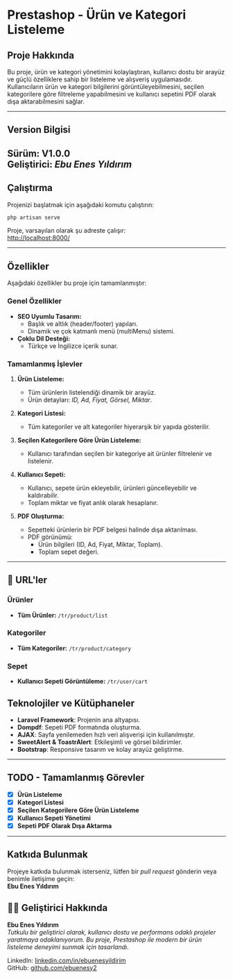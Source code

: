 # Prestashop - Ürün ve Kategori Listeleme

## Proje Hakkında
Bu proje, ürün ve kategori yönetimini kolaylaştıran, kullanıcı dostu bir arayüz ve güçlü özelliklere sahip bir listeleme ve alışveriş uygulamasıdır. Kullanıcıların ürün ve kategori bilgilerini görüntüleyebilmesini, seçilen kategorilere göre filtreleme yapabilmesini ve kullanıcı sepetini PDF olarak dışa aktarabilmesini sağlar.

---

## Version Bilgisi
**Sürüm:** V1.0.0  
**Geliştirici:** *Ebu Enes Yıldırım*
---

## Çalıştırma
Projenizi başlatmak için aşağıdaki komutu çalıştırın:
```bash
php artisan serve
```

Proje, varsayılan olarak şu adreste çalışır:  
[http://localhost:8000/](http://localhost:8000/)

---

## Özellikler
Aşağıdaki özellikler bu proje için tamamlanmıştır:

### Genel Özellikler
- **SEO Uyumlu Tasarım:**
  - Başlık ve altlık (header/footer) yapıları.
  - Dinamik ve çok katmanlı menü (multiMenu) sistemi.
- **Çoklu Dil Desteği:**
  - Türkçe ve İngilizce içerik sunar.

### Tamamlanmış İşlevler
1. **Ürün Listeleme:**
   - Tüm ürünlerin listelendiği dinamik bir arayüz.
   - Ürün detayları: *ID, Ad, Fiyat, Görsel, Miktar*.

2. **Kategori Listesi:**
   - Tüm kategoriler ve alt kategoriler hiyerarşik bir yapıda gösterilir.

3. **Seçilen Kategorilere Göre Ürün Listeleme:**
   - Kullanıcı tarafından seçilen bir kategoriye ait ürünler filtrelenir ve listelenir.

4. **Kullanıcı Sepeti:**
   - Kullanıcı, sepete ürün ekleyebilir, ürünleri güncelleyebilir ve kaldırabilir.
   - Toplam miktar ve fiyat anlık olarak hesaplanır.

5. **PDF Oluşturma:**
   - Sepetteki ürünlerin bir PDF belgesi halinde dışa aktarılması.
   - PDF görünümü:
     - Ürün bilgileri (ID, Ad, Fiyat, Miktar, Toplam).
     - Toplam sepet değeri.
---

## 🔗 URL'ler
### Ürünler
- **Tüm Ürünler:** `/tr/product/list`  

### Kategoriler
- **Tüm Kategoriler:** `/tr/product/category`  

### Sepet
- **Kullanıcı Sepeti Görüntüleme:** `/tr/user/cart`  

## Teknolojiler ve Kütüphaneler
- **Laravel Framework**: Projenin ana altyapısı.
- **Dompdf**: Sepeti PDF formatında oluşturma.
- **AJAX**: Sayfa yenilemeden hızlı veri alışverişi için kullanılmıştır.
- **SweetAlert & ToastrAlert**: Etkileşimli ve görsel bildirimler.
- **Bootstrap**: Responsive tasarım ve kolay arayüz geliştirme.

---

## TODO - Tamamlanmış Görevler
- [x] **Ürün Listeleme**
- [x] **Kategori Listesi**
- [x] **Seçilen Kategorilere Göre Ürün Listeleme**
- [x] **Kullanıcı Sepeti Yönetimi**
- [x] **Sepeti PDF Olarak Dışa Aktarma**

---

## Katkıda Bulunmak
Projeye katkıda bulunmak isterseniz, lütfen bir *pull request* gönderin veya benimle iletişime geçin:  
**Ebu Enes Yıldırım**

## 👨‍💻 Geliştirici Hakkında
**Ebu Enes Yıldırım**  
_Tutkulu bir geliştirici olarak, kullanıcı dostu ve performans odaklı projeler yaratmaya odaklanıyorum. Bu proje, Prestashop ile modern bir ürün listeleme deneyimi sunmak için tasarlandı._

LinkedIn: [linkedin.com/in/ebuenesyildirim](#)  
GitHub: [github.com/ebuenesy2](#)
